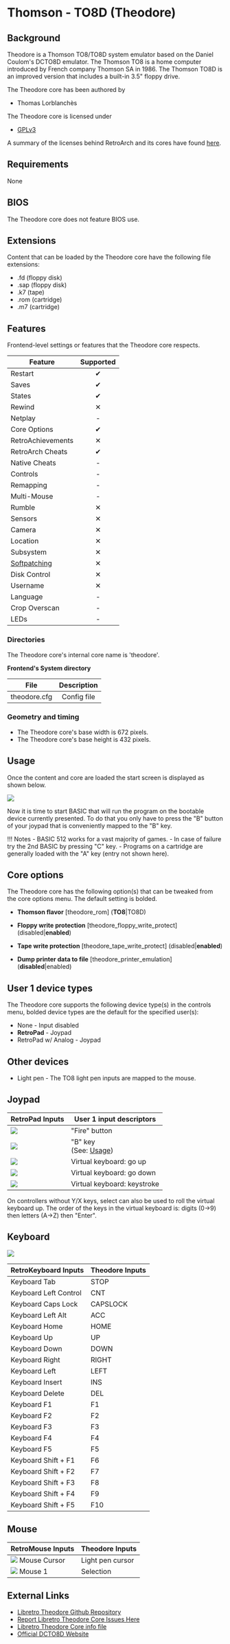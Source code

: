 # Thomson - TO8D (Theodore)

## Background

Theodore is a Thomson TO8/TO8D system emulator based on the Daniel Coulom's DCTO8D emulator. The Thomson TO8 is a home computer introduced by French company Thomson SA in 1986. The Thomson TO8D is an improved version that includes a built-in 3.5" floppy drive.

The Theodore core has been authored by

- Thomas Lorblanchès

The Theodore core is licensed under

- [GPLv3](https://github.com/Zlika/theodore/blob/master/LICENSE)

A summary of the licenses behind RetroArch and its cores have found [here](https://docs.libretro.com/tech/licenses/).

## Requirements

None

## BIOS

The Theodore core does not feature BIOS use.

## Extensions

Content that can be loaded by the Theodore core have the following file extensions:

- .fd (floppy disk)
- .sap (floppy disk)
- .k7 (tape)
- .rom (cartridge)
- .m7 (cartridge)

## Features

Frontend-level settings or features that the Theodore core respects.

| Feature           | Supported |
|-------------------|:---------:|
| Restart           | ✔         |
| Saves             | ✔         |
| States            | ✔         |
| Rewind            | ✕         |
| Netplay           | -         |
| Core Options      | ✔         |
| RetroAchievements | ✕         |
| RetroArch Cheats  | ✔         |
| Native Cheats     | -         |
| Controls          | -         |
| Remapping         | -         |
| Multi-Mouse       | -         |
| Rumble            | ✕         |
| Sensors           | ✕         |
| Camera            | ✕         |
| Location          | ✕         |
| Subsystem         | ✕         |
| [Softpatching](https://docs.libretro.com/guides/softpatching/) | ✕         |
| Disk Control      | ✕         |
| Username          | ✕         |
| Language          | -         |
| Crop Overscan     | -         |
| LEDs              | -         |

### Directories

The Theodore core's internal core name is 'theodore'.

**Frontend's System directory**

| File         | Description |
|:------------:|:-----------:|
| theodore.cfg | Config file |

### Geometry and timing

- The Theodore core's base width is 672 pixels.
- The Theodore core's base height is 432 pixels.

## Usage

Once the content and core are loaded the start screen is displayed as
shown below.

![](../image/core/theodore/to8d_os.jpg)

Now it is time to start BASIC that will run the program on the bootable device currently presented. To do that you only have to press the "B" button of your joypad that is conveniently mapped to the "B" key.

!!! Notes
        - BASIC 512 works for a vast majority of games.
        - In case of failure try the 2nd BASIC by pressing "C" key.
        - Programs on a cartridge are generally loaded with the "A" key (entry not shown here).

## Core options

The Theodore core has the following option(s) that can be tweaked from the core options menu. The default setting is bolded.

- **Thomson flavor** [theodore_rom]  (**TO8**|TO8D)

- **Floppy write protection** [theodore_floppy_write_protect]  (disabled|**enabled**)

- **Tape write protection** [theodore_tape_write_protect]  (disabled|**enabled**)

- **Dump printer data to file** [theodore_printer_emulation] (**disabled**|enabled)

## User 1 device types

The Theodore core supports the following device type(s) in the controls menu, bolded device types are the default for the specified user(s):

- None - Input disabled
- **RetroPad** - Joypad
- RetroPad w/ Analog - Joypad

## Other devices

- Light pen - The TO8 light pen inputs are mapped to the mouse.

## Joypad

| RetroPad Inputs                        | User 1 input descriptors       |
|----------------------------------------|--------------------------------|
| ![](../image/retropad/retro_a.png)     | "Fire" button                  |
| ![](../image/retropad/retro_b.png)     | "B" key<br>(See: [Usage](#usage)) |
| ![](../image/retropad/retro_x.png)     | Virtual keyboard: go up        |
| ![](../image/retropad/retro_y.png)     | Virtual keyboard: go down      |
| ![](../image/retropad/retro_start.png) | Virtual keyboard: keystroke    |

On controllers without Y/X keys, select can also be used to roll the virtual keyboard up. The order of the keys in the virtual keyboard is: digits (0->9) then letters (A->Z) then "Enter".

## Keyboard

![](../image/core/theodore/to8d_keyboard.jpg)

| RetroKeyboard Inputs         | Theodore Inputs           |
|------------------------------|---------------------------|
| Keyboard Tab                 | STOP                      |
| Keyboard Left Control        | CNT                       |
| Keyboard Caps Lock           | CAPSLOCK                  |
| Keyboard Left Alt            | ACC                       |
| Keyboard Home                | HOME                      |
| Keyboard Up                  | UP                        |
| Keyboard Down                | DOWN                      |
| Keyboard Right               | RIGHT                     |
| Keyboard Left                | LEFT                      |
| Keyboard Insert              | INS                       |
| Keyboard Delete              | DEL                       |
| Keyboard F1                  | F1                        |
| Keyboard F2                  | F2                        |
| Keyboard F3                  | F3                        |
| Keyboard F4                  | F4                        |
| Keyboard F5                  | F5                        |
| Keyboard Shift + F1          | F6                        |
| Keyboard Shift + F2          | F7                        |
| Keyboard Shift + F3          | F8                        |
| Keyboard Shift + F4          | F9                        |
| Keyboard Shift + F5          | F10                       |

## Mouse

| RetroMouse Inputs                                     | Theodore Inputs      |
|-------------------------------------------------------|---------------------------|
| ![](../image/retromouse/retro_mouse.png) Mouse Cursor | Light pen cursor                         |
| ![](../image/retromouse/retro_left.png) Mouse 1       | Selection                      |

## External Links

- [Libretro Theodore Github Repository](https://github.com/Zlika/theodore)
- [Report Libretro Theodore Core Issues Here](https://github.com/Zlika/theodore/issues)
- [Libretro Theodore Core info file](https://github.com/libretro/libretro-super/blob/master/dist/info/theodore_libretro.info)
- [Official DCTO8D Website](http://dcto8.free.fr/)
